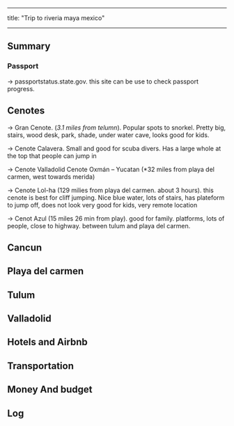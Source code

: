 
---

title: "Trip to riveria maya mexico"

---



## Summary





### Passport

-> passportstatus.state.gov. this site can be use to check passport progress. 

## Cenotes

-> Gran Cenote. (*3.1 miles from telumn*). Popular spots to snorkel. Pretty big, stairs, wood desk, park, shade, under water cave, looks good for kids. 

-> Cenote Calavera. Small and good for scuba divers. Has a large whole at the top that people can jump in

-> Cenote Valladolid Cenote Oxmán – Yucatan (*32 miles from playa del carmen, west towards merida) 

-> Cenote Lol-ha (129 milies from playa del carmen. about 3 hours). this cenote is best for cliff jumping. Nice blue water, lots of stairs, has plateform to jump off, does not look very good for kids, very remote location

-> Cenot Azul (15 miles 26 min from play). good for family. platforms, lots of people, close to highway. between tulum and playa del carmen. 

## Cancun
## Playa del carmen
## Tulum
## Valladolid



## Hotels and Airbnb
## Transportation 
## Money And budget 
## Log
